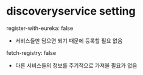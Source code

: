 # discoveryservice setting

register-with-eureka: false
- 서비스들만 담으면 되기 때문에 등록할 필요 없음

fetch-registry: false
- 다른 서비스들의 정보를 주기적으로 가져올 필요가 없음